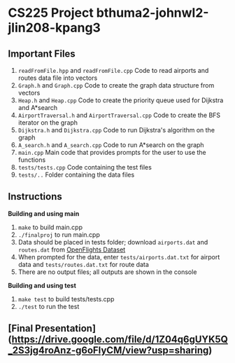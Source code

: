 # CS225 Project bthuma2-johnwl2-jlin208-kpang3

## Important Files
1. `readFromFile.hpp` and `readFromFile.cpp`
Code to read airports and routes data file into vectors
2. `Graph.h` and `Graph.cpp`
Code to create the graph data structure from vectors
3. `Heap.h` and `Heap.cpp`
Code to create the priority queue used for Dijkstra and A*search
4. `AirportTraversal.h` and `AirportTraversal.cpp`
Code to create the BFS iterator on the graph
5. `Dijkstra.h` and `Dijkstra.cpp`
Code to run Dijkstra's algorithm on the graph
6. `A_search.h` and `A_search.cpp`
Code to run A*search on the graph
7. `main.cpp`
Main code that provides prompts for the user to use the functions
8. `tests/tests.cpp`
Code containing the test files
9. `tests/..`
Folder containing the data files

## Instructions
**Building and using main**
1. `make` to build main.cpp
2. `./finalproj` to run main.cpp
3. Data should be placed in tests folder; download `airports.dat` and `routes.dat` from [OpenFlights Dataset](https://openflights.org/data.html)
4. When prompted for the data, enter `tests/airports.dat.txt` for airport data and `tests/routes.dat.txt` for route data
5. There are no output files; all outputs are shown in the console

**Building and using test**
1. `make test` to build tests/tests.cpp
2. `./test` to run the test

## [Final Presentation] (https://drive.google.com/file/d/1Z04q6gUYK5Q_2S3jg4roAnz-g6oFIyCM/view?usp=sharing)
